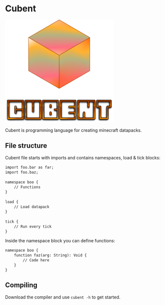 # Cubent

![Cubent](/cubent.png?raw=true)

Cubent is programming language for creating minecraft datapacks.

## File structure

Cubent file starts with imports and contains namespaces, load & tick blocks:
```cubent
import foo.bar as far;
import foo.baz;

namespace boo {
    // Functions
}

load {
    // Load datapack
}

tick {
    // Run every tick
}
```
Inside the namespace block you can define functions:
```cubent
namespace boo {
    function faz(arg: String): Void {
        // Code here
    }
}
```

## Compiling
Download the compiler and use `cubent -h` to get started.